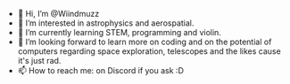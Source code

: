 - 👋 Hi, I’m @Wiindmuzz
- 👀 I’m interested in astrophysics and aerospatial.
- 🌱 I’m currently learning STEM, programming and violin.
- 💞️ I’m looking forward to learn more on coding and on the potential of computers regarding space exploration, telescopes and the likes cause it's just rad.
- 📫 How to reach me: on Discord if you ask :D

<!---
Wiindmuzz/Wiindmuzz is a ✨ special ✨ repository because its `README.md` (this file) appears on your GitHub profile.
You can click the Preview link to take a look at your changes.
--->
